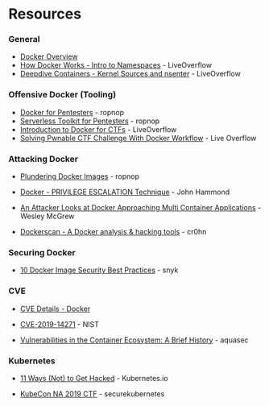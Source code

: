 # Resources

### General
* [Docker Overview](https://docs.docker.com/engine/docker-overview/)
* [How Docker Works - Intro to Namespaces](https://www.youtube.com/watch?v=-YnMr1lj4Z8) - LiveOverflow
* [Deepdive Containers - Kernel Sources and nsenter](https://www.youtube.com/watch?v=sHp0Q3rvamk) - LiveOverflow


### Offensive Docker (Tooling)

* [Docker for Pentesters](https://blog.ropnop.com/docker-for-pentesters/) - ropnop
* [Serverless Toolkit for Pentesters](https://blog.ropnop.com/serverless-toolkit-for-pentesters/) - ropnop
* [Introduction to Docker for CTFs](https://www.youtube.com/watch?v=cPGZMt4cJ0I&t) - LiveOverflow
* [Solving Pwnable CTF Challenge With Docker Workflow](https://www.youtube.com/watch?v=OqTpc_ljPYk) - Live Overflow


### Attacking Docker

* [Plundering Docker Images](https://blog.ropnop.com/plundering-docker-images/) - ropnop

* [Docker - PRIVILEGE ESCALATION Technique](https://www.youtube.com/watch?v=MnUtHSpcdLQ&t) - John Hammond

* [An Attacker Looks at Docker Approaching Multi Container Applications](https://www.youtube.com/watch?v=-Ug2vmRiI8g) - Wesley McGrew

* [Dockerscan - A Docker analysis & hacking tools](https://github.com/cr0hn/dockerscan) - cr0hn


### Securing Docker

* [10 Docker Image Security Best Practices](https://snyk.io/blog/10-docker-image-security-best-practices/) - snyk

### CVE

* [CVE Details - Docker](https://www.cvedetails.com/vulnerability-list/vendor_id-13534/product_id-28125/Docker-Docker.html)

* [CVE-2019-14271](https://nvd.nist.gov/vuln/detail/CVE-2019-14271) - NIST
* [Vulnerabilities in the Container Ecosystem: A Brief History](https://blog.aquasec.com/container-security-vulnerabilities) - aquasec


### Kubernetes

* [11 Ways (Not) to Get Hacked](https://kubernetes.io/blog/2018/07/18/11-ways-not-to-get-hacked/) - Kubernetes.io

* [KubeCon NA 2019 CTF](https://securekubernetes.com/) - securekubernetes
